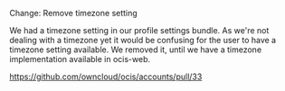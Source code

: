 Change: Remove timezone setting

We had a timezone setting in our profile settings bundle. As we're not dealing with a timezone yet
it would be confusing for the user to have a timezone setting available. We removed it, until we
have a timezone implementation available in ocis-web.

https://github.com/owncloud/ocis/accounts/pull/33
